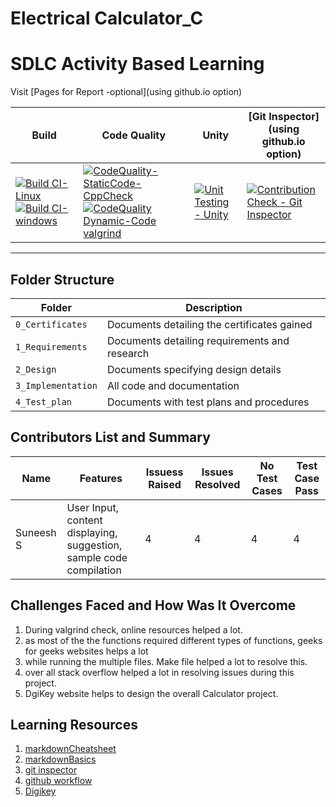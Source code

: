 # Electrical Calculator_C

# SDLC Activity Based Learning

Visit [Pages for Report -optional](using github.io option)

Build | Code Quality | Unity | [Git Inspector](using github.io option)
------|----------|-------|--------------
[![Build CI-Linux](https://github.com/Suneesh-S/M1_Electrical_Calculator/actions/workflows/c-cpp.yml/badge.svg)](https://github.com/Suneesh-S/M1_Electrical_Calculator/actions/workflows/c-cpp.yml) [![Build CI-windows](https://github.com/Suneesh-S/M1_Electrical_Calculator/actions/workflows/c-cpp-windows.yml/badge.svg)](https://github.com/Suneesh-S/M1_Electrical_Calculator/actions/workflows/c-cpp-windows.yml) | [![CodeQuality-StaticCode-CppCheck](https://github.com/Suneesh-S/M1_Electrical_Calculator/actions/workflows/cpp-check.yml/badge.svg)](https://github.com/Suneesh-S/M1_Electrical_Calculator/actions/workflows/cpp-check.yml) [![CodeQuality Dynamic-Code valgrind](https://github.com/Suneesh-S/M1_Electrical_Calculator/actions/workflows/c-dynamic.yml/badge.svg)](https://github.com/Suneesh-S/M1_Electrical_Calculator/actions/workflows/c-dynamic.yml) | [![Unit Testing - Unity](https://github.com/Suneesh-S/M1_Electrical_Calculator/actions/workflows/unity.yml/badge.svg)](https://github.com/Suneesh-S/M1_Electrical_Calculator/actions/workflows/unity.yml)| [![Contribution Check - Git Inspector](https://github.com/Suneesh-S/M1_Electrical_Calculator/actions/workflows/c-gitinspector.yml/badge.svg)](https://github.com/Suneesh-S/M1_Electrical_Calculator/actions/workflows/c-gitinspector.yml)

----

## Folder Structure
Folder             | Description
-------------------| -----------------------------------------
`0_Certificates`   | Documents detailing the certificates gained
`1_Requirements`   | Documents detailing requirements and research
`2_Design`         | Documents specifying design details
`3_Implementation` | All code and documentation
`4_Test_plan`      | Documents with test plans and procedures

## Contributors List and Summary

|  Name   |    Features    | Issuess Raised |Issues Resolved|No Test Cases|Test Case Pass
|---------|----------------|----------------|---------------|-------------|--------------
| Suneesh S  | User Input, content displaying, suggestion, sample code compilation |  4  |  4  | 4  | 4        

## Challenges Faced and How Was It Overcome

1. During valgrind check, online resources helped a lot. 
2. as most of the the functions required different types of functions, geeks for geeks websites helps a lot
3. while running the multiple files. Make file helped a lot to resolve this.
4. over all stack overflow helped a lot in resolving issues during this project.
5. DgiKey website helps to design the overall Calculator project.

## Learning Resources
1. [markdownCheatsheet](https://github.com/adam-p/markdown-here/wiki/Markdown-Cheatsheet)
2. [markdownBasics](https://guides.github.com/features/mastering-markdown/)
3. [git inspector](https://github.com/ejwa/gitinspector.git)
4. [github workflow](https://docs.github.com/en/actions/learn-github-action)
5. [Digikey](https://www.digikey.in/en/resources/online-conversion-calculators)
